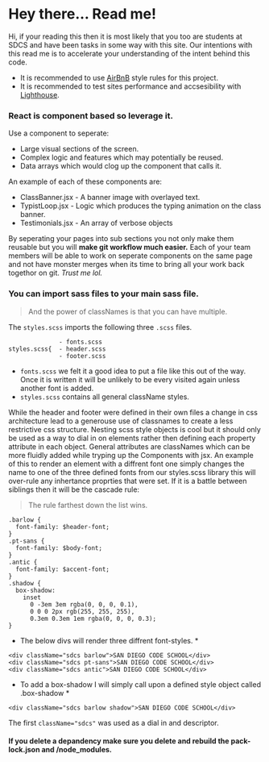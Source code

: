 
# Hey there... Read me!

Hi, if your reading this then it is most likely that you too are students at SDCS and have been tasks in some way with this site. Our intentions with this read me is to accelerate your understanding of the intent behind this code.

- It is recommended to use [AirBnB](https://github.com/airbnb/javascript) style rules for this project.
- It is recommended to test sites performance and accsesibility with [Lighthouse](https://chrome.google.com/webstore/detail/lighthouse/blipmdconlkpinefehnmjammfjpmpbjk?hl=en).

### React is component based so leverage it.
Use a component to seperate:
- Large visual sections of the screen.
- Complex logic and features which may potentially be reused.
- Data arrays which would clog up the component that calls it.

An example of each of these components are:

- ClassBanner.jsx - A banner image with overlayed text.
- TypistLoop.jsx - Logic which produces the typing animation on the class banner.
- Testimonials.jsx - An array of verbose objects

By seperating your pages into sub sections you not only make them reusable but you will **make git workflow much easier.** Each of your team members will be able to work on seperate components on the same page and not have monster merges when its time to bring all your work back togethor on git. *Trust me lol.*

### You can import sass files to your main sass file.
> And the power of classNames is that you can have multiple.

The `styles.scss` imports the following three `.scss` files.
```           
              - fonts.scss
styles.scss{  - header.scss
              - footer.scss

```


- `fonts.scss` we felt it a good idea to put a file like this out of the way. Once it is written it will be unlikely to be every visited again unless another font is added.
- `styles.scss` contains all general className styles.


While the header and footer were defined in their own files a change in css architecture lead to a generouse use of classnames to create a less restrictive css structure. Nesting scss style objects is cool but it should only be used as a way to dial in on elements rather then defining each property attribute in each object. General attributes are classNames which can be more fluidly added while tryping up the Components with jsx. An example of this to render an element with a diffrent font one simply changes the name to one of the three defined fonts from our styles.scss library this will over-rule any inhertance proprties that were set. If it is a battle between siblings then it will be the cascade rule:
> The rule farthest down the list wins.
```
.barlow {
  font-family: $header-font;
}
.pt-sans {
  font-family: $body-font;
}
.antic {
  font-family: $accent-font;
}
.shadow {
  box-shadow: 
    inset 
      0 -3em 3em rgba(0, 0, 0, 0.1), 
      0 0 0 2px rgb(255, 255, 255),
      0.3em 0.3em 1em rgba(0, 0, 0, 0.3);
}
```
* The below divs will render three diffrent font-styles. *
```
<div className="sdcs barlow">SAN DIEGO CODE SCHOOL</div>
<div className="sdcs pt-sans">SAN DIEGO CODE SCHOOL</div>
<div className="sdcs antic">SAN DIEGO CODE SCHOOL</div>
```
* To add a box-shadow I will simply call upon a defined style object called .box-shadow *
```
<div className="sdcs barlow shadow">SAN DIEGO CODE SCHOOL</div>
```
The first `className="sdcs"` was used as a dial in and descriptor.

#### If you delete a depandency make sure you delete and rebuild the pack-lock.json and /node_modules.